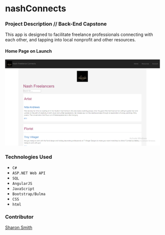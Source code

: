 # nashConnects

### Project Description // Back-End Capstone

This app is designed to facilitate freelance professionals connecting with each other, and tapping into local nonprofit and other resources.

#### Home Page on Launch 
![nashConnects on Launch](https://raw.githubusercontent.com/SMITHsharon/nashConnects/master/NashConnects/Content/Images/nashConnectsList.png)


### Technologies Used
- `C#`
- `ASP.NET Web API`
- `SQL`
- `AngularJS`
- `JavaScript`
- `Bootstrap/Bulma`
- `CSS`
- `html`


### Contributor
[Sharon Smith](https://github.com/SMITHsharon)
